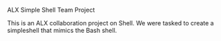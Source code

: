 ALX Simple Shell Team Project

This is an ALX collaboration project on Shell. We were tasked to create a simpleshell that mimics the Bash shell.


